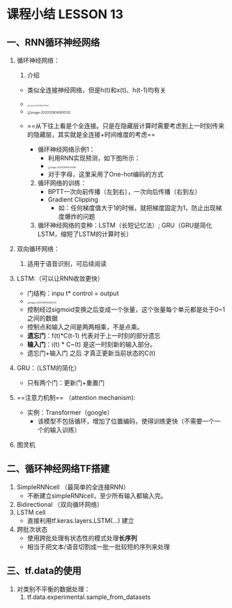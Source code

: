 # 课程小结 LESSON 13

## 一、RNN循环神经网络

1. 循环神经网络：

   1. 介绍

   - 类似全连接神经网络，但是h(t)和x(t)、h(t-1)均有关

   - <img src="C:\Users\吴奕\AppData\Roaming\Typora\typora-user-images\image-20201208140714561.png" alt="image-20201208140714561" style="zoom: 25%;" />

   - <img src="C:\Users\吴奕\AppData\Roaming\Typora\typora-user-images\image-20201208140810132.png" alt="image-20201208140810132" style="zoom: 50%;" />

   - ==从下往上看是个全连接。只是在隐藏层计算时需要考虑到上一时刻传来的隐藏层，其实就是全连接+时间维度的考虑==

     - 循环神经网络示例1：
       - 利用RNN实现预测，如下图所示：
       - <img src="C:\Users\吴奕\AppData\Roaming\Typora\typora-user-images\image-20201208141231156.png" alt="image-20201208141231156" style="zoom:33%;" />
       - 对于字母，这里采用了One-hot编码的方式

     2. 循环网络的训练：
        - BPTT一次向前传播（左到右），一次向后传播（右到左）
        - Gradient Clipping
          - 如：任何梯度值大于1的时候，就把梯度固定为1，防止出现梯度爆炸的问题
     3. 循环神经网络的变种：LSTM（长短记忆法）; GRU（GRU是简化LSTM，缩短了LSTM的计算时长）

2. 双向循环网络：

   1. 适用于语音识别，可后续阅读

3. LSTM:（可以让RNN收敛更快）

   - 门结构：inpu t* control = output
   - <img src="C:\Users\吴奕\AppData\Roaming\Typora\typora-user-images\image-20201208142832725.png" alt="image-20201208142832725" style="zoom:33%;" />
   - 控制经过sigmoid变换之后变成一个张量，这个张量每个单元都是处于0~1之间的数据
   - 控制点和输入之间是两两相乘，不是点乘。
   - **遗忘门**：f(t)*C(t-1) 代表对于上一时刻的部分遗忘
   - **输入门**：i(t) * C~(t) 是这一时刻新的输入部分。
   - 遗忘门+输入门 之后 才真正更新当前状态的C(t)

4. GRU：（LSTM的简化）

   -  只有两个门：更新门+重置门

5. ==注意力机制== （attention mechanism):

   - 实例：Transformer（google）
     - 该模型不包括循环，增加了位置编码，使得训练更快（不需要一个一个的输入训练）

6. 图灵机

## 二、循环神经网络TF搭建

1. SimpleRNNcell （最简单的全连接RNN）
   - 不断建立simpleRNNcell，至少所有输入都输入完。
2. Bidirectional （双向循环网络）
3. LSTM cell
   - 直接利用tf.keras.layers.LSTM(...) 建立
4. 跨批次状态
   - 使用跨批处理有状态性的模式处理**长序列**
   - 相当于把文本/语音切割成一批一批较短的序列来处理

## 三、tf.data的使用

1. 对类别不平衡的数据处理：
   1. tf.data.experimental.sample_from_datasets